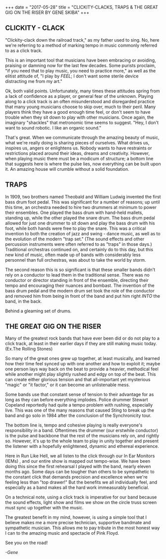 +++
date = "2017-05-28"
title = "CLICKITY-CLACKS, TRAPS & THE GREAT GIG ON THE RISER BY GENE SKIBA"
+++

## CLICKITY - CLACK

"Clickity-clack down the railroad track," as my father used to sing. No, here we're referring to a method of marking tempo in music commonly referred to as a click track.

This is an important tool that musicians have been embracing or avoiding, praising or damning now for the last few decades. Some purists proclaim, "if you need that to play music, you need to practice more," as well as the elitist attitude of, "I play by _FEEL_; I don't want some sterile device distracting me from my art."

Ok, both valid points. Unfortunately, many times these attitudes spring from a lack of confidence as a player, or general fear of the unknown. Playing along to a click track is an often misunderstood and disregarded practice that many young musicians choose to skip over, much to their peril. Many players think they have a good enough time feel, or don't seem to have trouble when they sit down to play with other musicians. Once again, the imaginary "shackles" that metronomic time seems to suggest. "Hey, I don't want to sound robotic. I like an organic sound."

That's great. When we communicate through the amazing beauty of music, what we're really doing is sharing pieces of ourselves. What drives us, inspires us, angers or enlightens us. Nobody wants to have restraints or restrictions placed around their ideas, dreams and creativity. However, when playing music there must be a modicum of structure; a bottom line that suggests here is where the pulse lies, now everything can be built upon it. An amazing house will crumble without a solid foundation.

## TRAPS

In 1909, two brothers named Theobald and William Ludwig invented the first bass drum foot pedal. This was significant for a number of reasons; up until this time, an orchestra  needed to hire two drummers at minimum to power their ensembles. One played the bass drum with hand-held mallets, standing up, while the other played the snare drum. The bass drum pedal allowed for just one drummer to sit down and play the bass drum with his foot, while both hands were free to play the snare. This was a critical invention to both the creation of jazz and swing - dance music, as well as to the evolution of the modern "trap set." (The sound effects and other percussion instruments were often referred to as "traps" in those days.) Traditional orchestras continued on, and certainly do to this day, but this new kind of music, often made up of bands with considerably less personnel than full orchestras, was about to take the world by storm.

The second reason this is so significant is that these smaller bands didn't rely on a conductor to lead them in the traditional sense. There was no conductor or director standing in front of the ensemble, directing their tempo and encouraging their nuances and bombast. The invention of the bass drum pedal and the modern drum set took the role of the conductor and removed him from being in front of the band and put him right _INTO_ the band, in the back.

Behind a gleaming set of drums.

## THE GREAT GIG ON THE RISER

Many of the greatest rock bands that have ever been did or do not play to a click track, at least in their earlier days if they are still making music today. (Ex.The Rolling Stones)

So many of the great ones grew up together, at least musically, and learned how their time feel synced up with one another and how to exploit it; maybe one person lays way back on the beat to provide a heavier, methodical feel while another might play slightly rushed and edgy on top of the beat. This can create either glorious tension and that all-important yet mysterious "magic" or "it factor," or it can become an unlistenable mess.

Some bands use that constant sense of tension to their advantage for as long as they can before everything implodes. Police drummer Stewart Copeland reportedly had  quite a tempo problem with rushing, especially live. This was one of the many reasons that caused Sting to break up the band and go solo in 1984 after the conclusion of the Synchronicity tour.

 The bottom line is, tempo and cohesive playing is really everyone's responsibility in a band. Oftentimes the drummer (our erstwhile conductor) is the pulse and backbone that the rest of the musicians rely on, and rightly so. However, it's up to the whole team to play in unity together and present the listener with a hopefully enlightened, dynamic and ethereal experience.

Here in Run Like Hell, we all listen to the click through our In Ear Monitors (IEMs) , and our entire show is mapped out tempo-wise. We have been doing this since the first rehearsal I played with the band, nearly eleven months ago. Some days can be tougher than others to be sympathetic to the constant click that demands precision and excellence when we're feeling less than "top drawer!" But the benefits we all individually feel, and especially as a band makes all the hard work immeasurably beneficial.

On a technical note, using a click track is imperative for our band because the sound effects, light show and films we show on the circle truss screen must sync up together with the music.

The greatest benefit in my mind, however, is using a simple tool that I believe makes me a more precise technician, supportive bandmate and sympathetic musician. This allows me to pay tribute in the most honest way I can to the amazing music and spectacle of Pink Floyd.

See you on the road!

_-Gene_